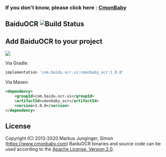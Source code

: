 ### If you don't know, please click here : [CmonBaby](https://www.cmonbaby.com)

## BaiduOCR ![Build Status](https://travis-ci.org/greenrobot/EventBus.svg?branch=master)

## Add BaiduOCR to your project
<a href="https://www.cmonbaby.com">
<img src="https://img.shields.io/bintray/v/cmonbaby/simon/baiduOCR_library?label=maven-central"></a>

Via Gradle:
```gradle
implementation 'com.baidu.ocr.ui:cmonbaby_ocr:1.0.0'
```

Via Maven:
```xml
<dependency>
    <groupId>com.baidu.ocr.ui</groupId>
    <artifactId>cmonbaby_ocr</artifactId>
    <version>1.0.0</version>
</dependency>
```

## License

Copyright (C) 2013-2020 Markus Junginger, Simon (https://www.cmonbaby.com)
BaiduOCR binaries and source code can be used according to the [Apache License, Version 2.0](LICENSE).
